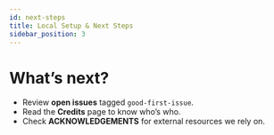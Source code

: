 ```yaml
---
id: next-steps
title: Local Setup & Next Steps
sidebar_position: 3
---
```


# What’s next?

- Review **open issues** tagged `good‑first‑issue`.
- Read the **Credits** page to know who’s who.
- Check **ACKNOWLEDGEMENTS** for external resources we rely on.
